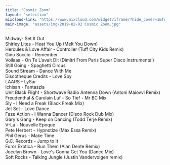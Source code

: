 ```yaml
---
title: "Cosmic Zoom"
layout: "selection"
mixcloud-link: "https://www.mixcloud.com/widget/iframe/?hide_cover=1&feed=%2Fprivateagenda%2Fprivate-agenda-selections-cosmic-zoom%2F"
main-image: "assets/img/2019-02-02 Cosmic Zoom.jpg"
---
```

Midway- Set It Out  
Shirley Lites - Heat You Up (Melt You Down)  
Hercules & Love Affair - Controller (Tuff City Kids Remix)  
Gino Soccio - Remember  
Voilaaa - On Te L'avait Dit (Dimitri From Paris Super Disco Instrumental)  
Still Going - Spaghetti Circus  
Sound Stream - Dance With Me  
Discotheque Credits - Love Spy  
LAARS - LySar  
Ichisan - Fantaszia  
Unit Black Flight - Shortwave Radio Antenna Down (Antoni Maiovvi Remix)  
Freudenthal & Carolain Luf - So Tief - Mr BC Mix  
Sly - I Need a Freak (Black Freak Mix)  
Jet Set - Love Dance  
Faze Action - I Wanna Dancer (Disco Rock Dub Mix)  
Gary's Gang - Keep on Dancing (Todd Terje Remix)  
V-La - Nouvelle Epoque  
Pete Herbert - Hypnotize (Max Essa Remix)  
Phil Gerus - Make Time  
G.C. Records - Jump to It  
Furor Exotica - Run Them (Alan Dente Remix)  
Jocelyn Brown - Love's Gonna Get You (Dance Mix)  
Soft Rocks - Talking Jungle (Justin Vandervolgen remix)  
